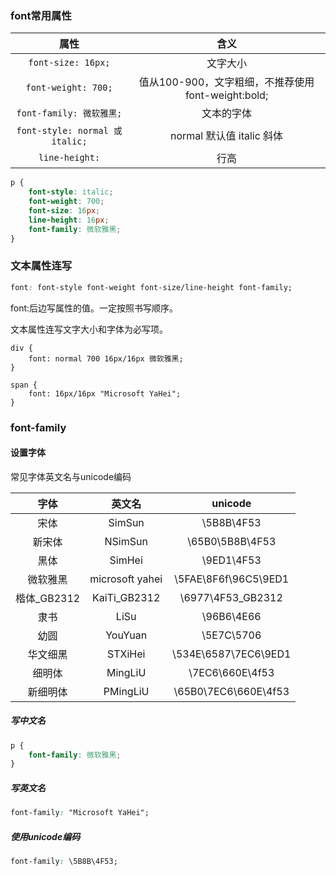 ### font常用属性
| 属性 |  含义 |
| :---: | :---: |
| `font-size: 16px;`  | 文字大小 |
| `font-weight: 700;` | 值从100-900，文字粗细，不推荐使用font-weight:bold; |
| `font-family: 微软雅黑;`  |  文本的字体 |
| `font-style: normal 或 italic;` | normal 默认值  italic  斜体 |
| `line-height:` | 行高 |


```css
p {
    font-style: italic;
    font-weight: 700;
    font-size: 16px;
    line-height: 16px;
    font-family: 微软雅黑;
}
```
### 文本属性连写
```css
font: font-style font-weight font-size/line-height font-family;
```

font:后边写属性的值。一定按照书写顺序。  
文本属性连写文字大小和字体为必写项。  

```csss
div {
    font: normal 700 16px/16px 微软雅黑;
}

span {
    font: 16px/16px "Microsoft YaHei";
}
```

### font-family
#### 设置字体
常见字体英文名与unicode编码  

| 字体 | 英文名 | unicode |
| :---: | :---: | :---: |
| 宋体 | SimSun | \5B8B\4F53 |
| 新宋体       | NSimSun          | \65B0\5B8B\4F53 |
| 黑体        |  SimHei          |  \9ED1\4F53 |
| 微软雅黑     |  microsoft yahei |  \5FAE\8F6f\96C5\9ED1 |
| 楷体_GB2312 |  KaiTi_GB2312    |  \6977\4F53_GB2312 |
| 隶书        |  LiSu            |  \96B6\4E66 |
| 幼圆        |  YouYuan         |  \5E7C\5706 |
| 华文细黑     |  STXiHei         | \534E\6587\7EC6\9ED1 |
| 细明体       |  MingLiU         | \7EC6\660E\4f53 |
| 新细明体     | PMingLiU        | \65B0\7EC6\660E\4f53 |


##### 写中文名
```css
p {
    font-family: 微软雅黑;
}
```

##### 写英文名
```css
font-family: "Microsoft YaHei";
```

##### 使用unicode编码
```css
font-family: \5B8B\4F53;
```


